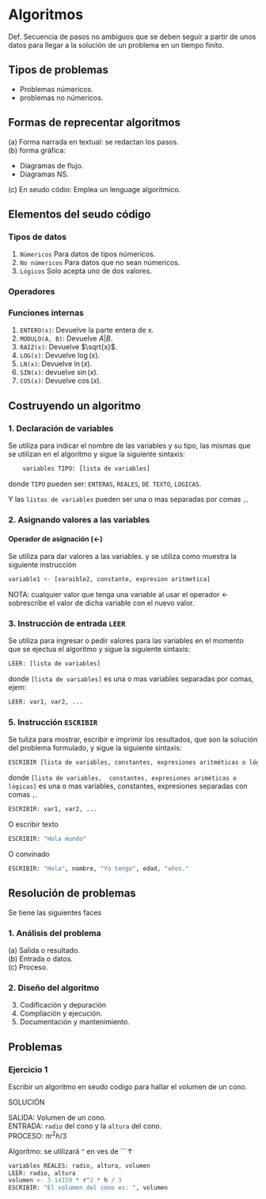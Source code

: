 # Algoritmos

Def. Secuencia de pasos no ambiguos que se deben seguir a partir de unos datos para llegar a la solución de un problema en un tiempo finito.

## Tipos de problemas

* Problemas númericos.
* problemas no númericos.

## Formas de reprecentar algoritmos

(a) Forma narrada en textual: se redactan los pasos.  
(b) forma gráfica:

* Diagramas de flujo.
* Diagramas NS.

(c) En seudo códio: Emplea un lenguage algoritmico.

## Elementos del seudo código

### Tipos de datos

1. ```Númericos``` Para datos de tipos númericos.
2. ```No númericos``` Para datos que no sean númericos.
3. ```Lógicos``` Solo acepta uno de dos valores.

### Operadores

### Funciones internas

1. ```ENTERO(x)```: Devuelve la parte entera de x.
2. ```MODULO(A, B)```: Devuelve $A|B$.
3. ```RAIZ(x)```: Devuelve $\sqrt{x}$.
4. ```LOG(x)```: Devuelve $\log(x)$.
5. ```LN(x)```: Devuelve $\ln(x)$.
6. ```SIN(x)```: devuelve $\sin(x)$.
7. ```COS(x)```: Devuelve $\cos(x)$.

## Costruyendo un algoritmo

### 1. Declaración de variables

Se utiliza para indicar el nombre de las variables y su tipo, las
mismas que se utilizan en el algoritmo y sigue la siguiente
sintaxis:

```python
    variables TIPO: [lista de variables]
```

donde ```TIPO``` pueden ser: ```ENTERAS```, ```REALES```, ```DE TEXTO```,
```LOGICAS```.

Y las ```listas de variables``` pueden ser una o mas separadas por comas
```,```.

### 2. Asignando valores a las variables

#### Operador de asignación ($\leftarrow$)

Se utiliza para dar valores a las variables. y se utiliza como muestra
la siguiente instrucción

```python
variable1 <- [varaible2, constante, expresion aritmetica]
```

NOTA: cualquier valor que tenga una variable al usar el operador
$\leftarrow$ sobrescribe el valor de dicha variable con el nuevo
valor.

### 3. Instrucción de entrada ```LEER```

Se utiliza para ingresar o pedir valores para las variables en el
momento que se ejectua el algoritmo y sigue la siguiente sintaxis:

```python
LEER: [lista de variables]
```

donde ```[lista de variables]``` es una o mas variables separadas
por comas, ejem:

```python
LEER: var1, var2, ...
```

### 5. Instrucción ```ESCRIBIR```

Se tuliza para mostrar, escribir e imprimir los resultados, que son la solución del problema formulado, y sigue la siguiente sintaxis:

```python
ESCRIBIR [lista de variables, constantes, expresiones aritméticas o lógicas]
```

donde ```[lista de variables,  constantes, expresiones ariméticas o lógicas]``` es una o mas
variables, constantes, expresiones separadas con comas ```,```.

```python
ESCRIBIR: var1, var2, ...
```

O escribir texto

```python
ESCRIBIR: "Hola mundo"
```

O convinado

```python
ESCRIBIR: "Hola", nombre, "Yo tengo", edad, "años."
```

## Resolución de problemas

Se tiene las siguientes faces

### 1. Análisis del problema

(a) Salida o resultado.  
(b) Entrada o datos.  
(c) Proceso.

### 2. Diseño del algoritmo

3. Codificación y depuración
4. Compliación y ejecución.
5. Documentación y mantenimiento.

## Problemas

### Ejercicio 1

Escribir un algoritmo en seudo codigo para hallar el volumen de un cono.

SOLUCIÓN

SALIDA: Volumen de un cono.  
ENTRADA: ```radio``` del cono y la ```altura``` del cono.  
PROCESO: $\pi r^2 h/3$

Algoritmo: se utilizará ```^``` en ves de ```$\uparrow$

```python
variables REALES: radio, altura, volumen
LEER: radio, altura
volumen <- 3.14159 * r^2 * h / 3
ESCRIBIR: "El volumen del cono es: ", volumen
````
